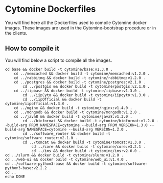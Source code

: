 # Cytomine Dockerfiles
You will find here all the Dockerfiles used to compile Cytomine docker images.
These images are used in the Cytomine-bootstrap procedure or in the clients.

## How to compile it
You will find below a script to compile all the images.

    cd base && docker build -t cytomine/base:v1.3.0 .
        cd ../memcached && docker build -t cytomine/memcached:v1.2.0 .
        cd ../rabbitmq && docker build -t cytomine/rabbitmq:v1.2.0 .
        cd ../postgres && docker build -t cytomine/postgres:v2.1.0 .
            cd ../postgis && docker build -t cytomine/postgis:v2.1.0 .
        cd ../iipbase && docker build -t cytomine/iipbase:v1.3.0 .
            cd ../iipCyto && docker build -t cytomine/iipcyto:v1.3.0 .
            cd ../iipOfficial && docker build -t cytomine/iipofficial:v1.3.0 .
        cd ../nginx && docker build -t cytomine/nginx:v1.4.0 .
        cd ../mongodb && docker build -t cytomine/mongodb:v1.2.0 .
        cd ../java8 && docker build -t cytomine/java8:v1.3.0 .
            cd ../bioformat && docker build -t cytomine/bioformat:v1.2.0 --build-arg FROM_NAMESPACE=cytomine --build-arg FROM_VERSION=1.3.0 --build-arg NAMESPACE=cytomine --build-arg VERSION=1.2.0 .
            cd ../software_router && docker build -t cytomine/software_router:v2.1.0 .
            cd ../tomcat && docker build -t cytomine/tomcat:v1.3.0 .
                cd ../core && docker build -t cytomine/core:v3.2.1 .
                cd ../ims && docker build -t cytomine/ims:v2.0.0 .
    cd ../slurm && docker build -t cytomine/slurm:v1.2.0 .
    cd ../web-ui && docker build -t cytomine/web_ui:v1.4.0 .
    cd ../software-python3-base && docker build -t cytomine/software-python3-base:v2.2.2 .
    cd ..
    echo DONE
